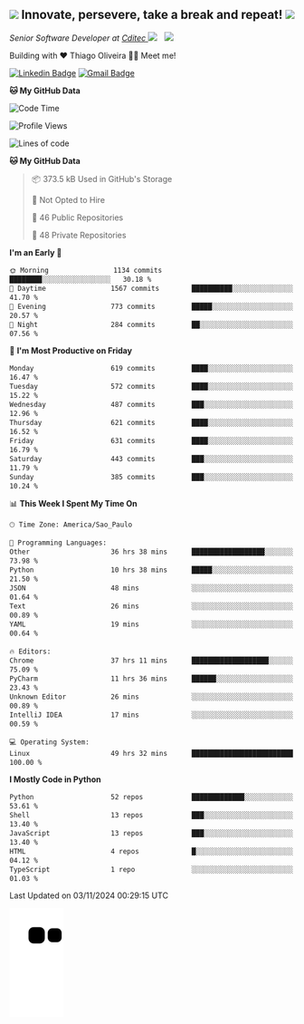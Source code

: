 <h2><img src="https://emojis.slackmojis.com/emojis/images/1531849430/4246/blob-sunglasses.gif?1531849430" width="30"/> Innovate, persevere, take a break and repeat! <img src="https://media.giphy.com/media/12oufCB0MyZ1Go/giphy.gif" width="50"></h2>
<img align='right' src="https://media.giphy.com/media/M9gbBd9nbDrOTu1Mqx/giphy.gif" width="230">
<p><em>Senior Software Developer at <a href="https://www.cditec.com.br/">Cditec
</a><img src="https://media.giphy.com/media/WUlplcMpOCEmTGBtBW/giphy.gif" width="30"> 
</em></p>



Building with ❤️ Thiago Oliveira 👋🏽 Meet me!

[![Linkedin Badge](https://img.shields.io/badge/-Thiago-blue?style=flat-square&logo=Linkedin&logoColor=white&link=https://www.linkedin.com/in/tgmarinho/)](https://www.linkedin.com/in/thiagoceconelo/) 
[![Gmail Badge](https://img.shields.io/badge/-thiceconelo@gmail.com-c14438?style=flat-square&logo=Gmail&logoColor=white&link=mailto:thiceconelo@gmail.com)](mailto:thiceconelo@gmail.com)

</em></p>

<!-- <span style="height ">
![Anurag's GitHub stats](https://github-readme-stats.vercel.app/api?username=arthurspk&show_icons=true&theme=tokyonight)
</span> -->

**🐱 My GitHub Data** 
<!--START_SECTION:waka-->
![Code Time](http://img.shields.io/badge/Code%20Time-2%2C096%20hrs%2030%20mins-blue)

![Profile Views](http://img.shields.io/badge/Profile%20Views-8-blue)

![Lines of code](https://img.shields.io/badge/From%20Hello%20World%20I%27ve%20Written-5.1%20million%20lines%20of%20code-blue)

**🐱 My GitHub Data** 

> 📦 373.5 kB Used in GitHub's Storage 
 > 
> 🚫 Not Opted to Hire
 > 
> 📜 46 Public Repositories 
 > 
> 🔑 48 Private Repositories 
 > 
**I'm an Early 🐤** 

```text
🌞 Morning                1134 commits        ████████░░░░░░░░░░░░░░░░░   30.18 % 
🌆 Daytime                1567 commits        ██████████░░░░░░░░░░░░░░░   41.70 % 
🌃 Evening                773 commits         █████░░░░░░░░░░░░░░░░░░░░   20.57 % 
🌙 Night                  284 commits         ██░░░░░░░░░░░░░░░░░░░░░░░   07.56 % 
```
📅 **I'm Most Productive on Friday** 

```text
Monday                   619 commits         ████░░░░░░░░░░░░░░░░░░░░░   16.47 % 
Tuesday                  572 commits         ████░░░░░░░░░░░░░░░░░░░░░   15.22 % 
Wednesday                487 commits         ███░░░░░░░░░░░░░░░░░░░░░░   12.96 % 
Thursday                 621 commits         ████░░░░░░░░░░░░░░░░░░░░░   16.52 % 
Friday                   631 commits         ████░░░░░░░░░░░░░░░░░░░░░   16.79 % 
Saturday                 443 commits         ███░░░░░░░░░░░░░░░░░░░░░░   11.79 % 
Sunday                   385 commits         ███░░░░░░░░░░░░░░░░░░░░░░   10.24 % 
```


📊 **This Week I Spent My Time On** 

```text
🕑︎ Time Zone: America/Sao_Paulo

💬 Programming Languages: 
Other                    36 hrs 38 mins      ██████████████████░░░░░░░   73.98 % 
Python                   10 hrs 38 mins      █████░░░░░░░░░░░░░░░░░░░░   21.50 % 
JSON                     48 mins             ░░░░░░░░░░░░░░░░░░░░░░░░░   01.64 % 
Text                     26 mins             ░░░░░░░░░░░░░░░░░░░░░░░░░   00.89 % 
YAML                     19 mins             ░░░░░░░░░░░░░░░░░░░░░░░░░   00.64 % 

🔥 Editors: 
Chrome                   37 hrs 11 mins      ███████████████████░░░░░░   75.09 % 
PyCharm                  11 hrs 36 mins      ██████░░░░░░░░░░░░░░░░░░░   23.43 % 
Unknown Editor           26 mins             ░░░░░░░░░░░░░░░░░░░░░░░░░   00.89 % 
IntelliJ IDEA            17 mins             ░░░░░░░░░░░░░░░░░░░░░░░░░   00.59 % 

💻 Operating System: 
Linux                    49 hrs 32 mins      █████████████████████████   100.00 % 
```

**I Mostly Code in Python** 

```text
Python                   52 repos            █████████████░░░░░░░░░░░░   53.61 % 
Shell                    13 repos            ███░░░░░░░░░░░░░░░░░░░░░░   13.40 % 
JavaScript               13 repos            ███░░░░░░░░░░░░░░░░░░░░░░   13.40 % 
HTML                     4 repos             █░░░░░░░░░░░░░░░░░░░░░░░░   04.12 % 
TypeScript               1 repo              ░░░░░░░░░░░░░░░░░░░░░░░░░   01.03 % 
```




 Last Updated on 03/11/2024 00:29:15 UTC
<!--END_SECTION:waka-->

![Snake animation](https://github.com/rafaballerini/rafaballerini/blob/output/github-contribution-grid-snake.svg)


<!---
ceconelo/ceconelo is a ✨ special ✨ repository because its `README.md` (this file) appears on your GitHub profile.
You can click the Preview link to take a look at your changes.
--->
